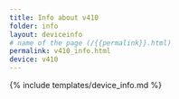 ```yaml
---
title: Info about v410
folder: info
layout: deviceinfo
# name of the page (/{{permalink}}.html)
permalink: v410_info.html
device: v410
---
```

{% include templates/device_info.md %}
